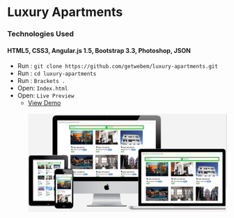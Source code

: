 # Luxury Apartments
### Technologies Used
#### HTML5, CSS3, Angular.js 1.5, Bootstrap 3.3, Photoshop, JSON
 - Run :  `git clone https://github.com/getwebem/luxury-apartments.git`
 - Run :  `cd luxury-apartments`
 - Run :  `Brackets .`
 - Open:  `Index.html`
 - Open:  `Live Preview`  
   - [View Demo](http://getwebem.com/luxury-apartments/)
 <br/><br/>
![pic1](https://raw.githubusercontent.com/getwebem/README/master/luxury-apartments/Screen%20Shot%202017-08-07%20at%2014.29.06.png)
<br/><br/>
